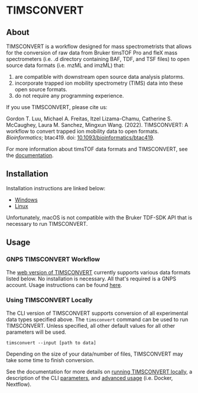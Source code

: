 # TIMSCONVERT

## About

TIMSCONVERT is a workflow designed for mass spectrometrists that allows for the conversion of raw data from Bruker 
timsTOF Pro and fleX mass spectrometers (i.e. .d directory containing BAF, TDF, and TSF files) to open source 
data formats (i.e. mzML and imzML) that:
1. are compatible with downstream open source data analysis platorms.
2. incorporate trapped ion mobility spectrometry (TIMS) data into these open source formats.
3. do not require any programming experience.

If you use TIMSCONVERT, please cite us:

Gordon T. Luu, Michael A. Freitas, Itzel Lizama-Chamu, Catherine S. McCaughey, Laura M. Sanchez, Mingxun Wang. (2022). 
TIMSCONVERT: A workflow to convert trapped ion mobility data to open formats. *Bioinformatics*; btac419. 
doi: [10.1093/bioinformatics/btac419](https://doi.org/10.1093/bioinformatics/btac419).

For more information about timsTOF data formats and TIMSCONVERT, see the 
[documentation](https://gtluu.github.io/timsconvert/).

## Installation

Installation instructions are linked below:
- [Windows](https://gtluu.github.io/timsconvert/installation.html#installing-on-windows)
- [Linux](https://gtluu.github.io/timsconvert/installation.html#installing-on-linux)

Unfortunately, macOS is not compatible with the Bruker TDF-SDK API that is necessary to run TIMSCONVERT.

## Usage

### GNPS TIMSCONVERT Workflow

The [web version of TIMSCONVERT](https://proteomics2.ucsd.edu/ProteoSAFe/index.jsp?params=%7b%22workflow%22%3A%20%22TIMSCONVERT%22%7d) 
currently supports various data formats listed below. No installation is necessary. All that's required is a GNPS 
account. Usage instructions can be found [here](https://gtluu.github.io/timsconvert/gnps.html).

### Using TIMSCONVERT Locally

The CLI version of TIMSCONVERT supports conversion of all experimental data types specified above. The 
```timsconvert``` command can be used to run TIMSCONVERT. Unless specified, all other default values for all other 
parameters will be used.

```
timsconvert --input [path to data]
```

Depending on the size of your data/number of files, TIMSCONVERT may take some time to finish conversion.

See the documentation for more details on [running TIMSCONVERT locally](https://gtluu.github.io/timsconvert/local.html),
a description of the CLI [parameters](https://gtluu.github.io/timsconvert/local.html#parameters), 
and [advanced usage](https://gtluu.github.io/timsconvert/advanced.html) (i.e. Docker, Nextflow).